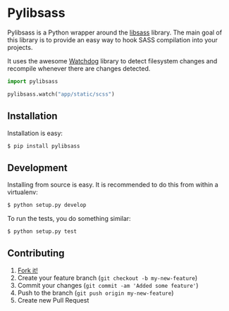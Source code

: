 # Pylibsass

Pylibsass is a Python wrapper around the 
[libsass](https://github.com/hcatlin/libsass) library. The main goal of this
library is to provide an easy way to hook SASS compilation into your projects.

It uses the awesome [Watchdog](http://pythonhosted.org/watchdog/) library to
detect filesystem changes and recompile whenever there are changes detected.

```python
import pylibsass

pylibsass.watch("app/static/scss")
```

## Installation

Installation is easy:

```sh
$ pip install pylibsass
```

## Development

Installing from source is easy. It is recommended to do this from within a 
virtualenv:

```sh
$ python setup.py develop
``` 

To run the tests, you do something similar:

```sh
$ python setup.py test
```

## Contributing

1. [Fork it!](https://help.github.com/articles/fork-a-repo)
1. Create your feature branch (`git checkout -b my-new-feature`)
1. Commit your changes (`git commit -am 'Added some feature'`)
1. Push to the branch (`git push origin my-new-feature`)
1. Create new Pull Request
